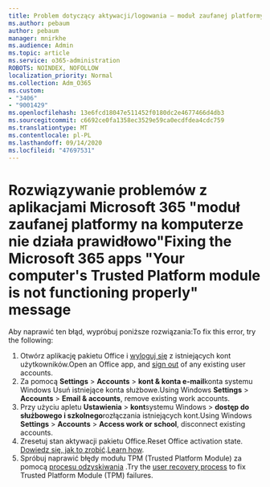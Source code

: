 ```yaml
---
title: Problem dotyczący aktywacji/logowania — moduł zaufanej platformy
ms.author: pebaum
author: pebaum
manager: mnirkhe
ms.audience: Admin
ms.topic: article
ms.service: o365-administration
ROBOTS: NOINDEX, NOFOLLOW
localization_priority: Normal
ms.collection: Adm_O365
ms.custom:
- "3406"
- "9001429"
ms.openlocfilehash: 13e6fcd18047e511452f0180dc2e4677466d4db3
ms.sourcegitcommit: c6692ce0fa1358ec3529e59ca0ecdfdea4cdc759
ms.translationtype: MT
ms.contentlocale: pl-PL
ms.lasthandoff: 09/14/2020
ms.locfileid: "47697531"
---
```

# <a name="fixing-the-microsoft-365-apps-your-computers-trusted-platform-module-is-not-functioning-properly-message"></a><span data-ttu-id="a68ce-102">Rozwiązywanie problemów z aplikacjami Microsoft 365 "moduł zaufanej platformy na komputerze nie działa prawidłowo"</span><span class="sxs-lookup"><span data-stu-id="a68ce-102">Fixing the Microsoft 365 apps "Your computer's Trusted Platform module is not functioning properly" message</span></span>

<span data-ttu-id="a68ce-103">Aby naprawić ten błąd, wypróbuj poniższe rozwiązania:</span><span class="sxs-lookup"><span data-stu-id="a68ce-103">To fix this error, try the following:</span></span>

1. <span data-ttu-id="a68ce-104">Otwórz aplikację pakietu Office i [wyloguj się](https://support.office.com/article/5a20dc11-47e9-4b6f-945d-478cb6d92071) z istniejących kont użytkowników.</span><span class="sxs-lookup"><span data-stu-id="a68ce-104">Open an Office app, and [sign out](https://support.office.com/article/5a20dc11-47e9-4b6f-945d-478cb6d92071) of any existing user accounts.</span></span>   
2. <span data-ttu-id="a68ce-105">Za pomocą **Settings**  >  **Accounts**  >  **kont & konta e-mail**konta systemu Windows Usuń istniejące konta służbowe.</span><span class="sxs-lookup"><span data-stu-id="a68ce-105">Using Windows **Settings** > **Accounts** > **Email & accounts**, remove existing work accounts.</span></span> 
3. <span data-ttu-id="a68ce-106">Przy użyciu apletu **Ustawienia**  >  **kont**systemu Windows  >  **dostęp do służbowego i szkolnego**rozłączania istniejących kont.</span><span class="sxs-lookup"><span data-stu-id="a68ce-106">Using Windows **Settings** > **Accounts** > **Access work or school**, disconnect existing accounts.</span></span> 
4. <span data-ttu-id="a68ce-107">Zresetuj stan aktywacji pakietu Office.</span><span class="sxs-lookup"><span data-stu-id="a68ce-107">Reset Office activation state.</span></span> <span data-ttu-id="a68ce-108">[Dowiedz się, jak to zrobić](https://docs.microsoft.com/office365/troubleshoot/activation/reset-office-365-proplus-activation-state
).</span><span class="sxs-lookup"><span data-stu-id="a68ce-108">[Learn how](https://docs.microsoft.com/office365/troubleshoot/activation/reset-office-365-proplus-activation-state
).</span></span>
5. <span data-ttu-id="a68ce-109">Spróbuj naprawić błędy modułu TPM (Trusted Platform Module) za pomocą [procesu odzyskiwania](https://docs.microsoft.com/office365/troubleshoot/administration/connection-issue-when-sign-in-office-2016#symptom-2) .</span><span class="sxs-lookup"><span data-stu-id="a68ce-109">Try the [user recovery process](https://docs.microsoft.com/office365/troubleshoot/administration/connection-issue-when-sign-in-office-2016#symptom-2) to fix Trusted Platform Module (TPM) failures.</span></span>